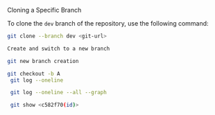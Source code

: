  Cloning a Specific Branch

To clone the `dev` branch of the repository, use the following command:

```bash
git clone --branch dev <git-url>

Create and switch to a new branch

git new branch creation

git checkout -b A
 git log --oneline

 git log --oneline --all --graph

 git show <c582f70(id)>
